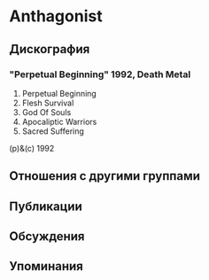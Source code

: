 # Anthagonist



## Дискография

### "Perpetual Beginning" 1992, Death Metal

1. Perpetual Beginning
2. Flesh Survival
3. God Of Souls
4. Apocaliptic Warriors
5. Sacred Suffering

(p)&(c) 1992


## Отношения с другими группами


## Публикации


## Обсуждения


## Упоминания

